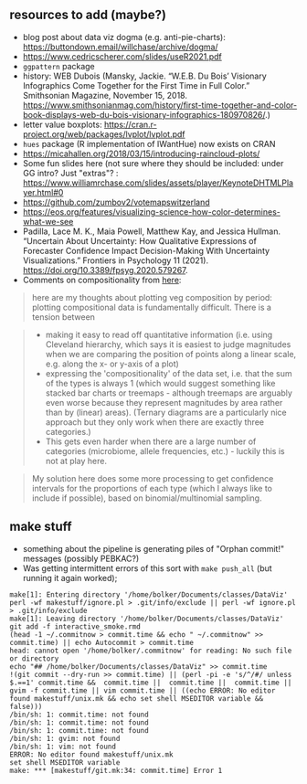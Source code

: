## resources to add (maybe?)

* blog post about data viz dogma (e.g. anti-pie-charts): https://buttondown.email/willchase/archive/dogma/
* https://www.cedricscherer.com/slides/useR2021.pdf
* `ggpattern` package
* history: WEB Dubois (Mansky, Jackie. “W.E.B. Du Bois’ Visionary Infographics Come Together for the First Time in Full Color.” Smithsonian Magazine, November 15, 2018. https://www.smithsonianmag.com/history/first-time-together-and-color-book-displays-web-du-bois-visionary-infographics-180970826/.)
* letter value boxplots: https://cran.r-project.org/web/packages/lvplot/lvplot.pdf
* `hues` package (R implementation of IWantHue) now exists on CRAN
* https://micahallen.org/2018/03/15/introducing-raincloud-plots/
* Some fun slides here (not sure where they should be included: under GG intro? Just "extras"? : https://www.williamrchase.com/slides/assets/player/KeynoteDHTMLPlayer.html#0
* https://github.com/zumbov2/votemapswitzerland
* https://eos.org/features/visualizing-science-how-color-determines-what-we-see
* Padilla, Lace M. K., Maia Powell, Matthew Kay, and Jessica Hullman. “Uncertain About Uncertainty: How Qualitative Expressions of Forecaster Confidence Impact Decision-Making With Uncertainty Visualizations.” Frontiers in Psychology 11 (2021). https://doi.org/10.3389/fpsyg.2020.579267.
* Comments on compositionality from [here](https://teams.microsoft.com/l/message/19:369591fac9f94ed3a283cbd329633c0a@thread.tacv2/1613089702007?tenantId=44376307-b429-42ad-8c25-28cd496f4772&groupId=f81633df-ce5f-48f1-81b3-bedfdab309ab&parentMessageId=1613089702007&teamName=BIOLOGY%20708%20C01%20WIN%202021%20Quantitative%20Methods%20in%20Ecology%20and%20Evolution&channelName=Software%20and%20programming%20help&createdTime=1613089702007):

> here are my thoughts about plotting veg composition by period: plotting compositional data is fundamentally difficult. There is a tension between

> - making it easy to read off quantitative information (i.e. using Cleveland hierarchy, which says it is easiest to judge magnitudes when we are comparing the position of points along a linear scale, e.g. along the x- or y-axis of a plot)
>  - expressing the 'compositionality' of the data set, i.e. that the sum of the types is always 1 (which would suggest something like stacked bar charts or treemaps - although treemaps are arguably even worse because they represent magnitudes by area rather than by (linear) areas). (Ternary diagrams are a particularly nice approach but they only work when there are exactly three categories.)
>  - This gets even harder when there are a large number of categories (microbiome, allele frequencies, etc.) - luckily this is not at play here.

> My solution here does some more processing to get confidence intervals for the proportions of each type (which I always like to include if possible), based on binomial/multinomial sampling.


## make stuff

* something about the pipeline is generating piles of "Orphan commit!" messages (possibly PEBKAC?)
* Was getting intermittent errors of this sort with `make push_all` (but running it again worked); 

```
make[1]: Entering directory '/home/bolker/Documents/classes/DataViz'
perl -wf makestuff/ignore.pl > .git/info/exclude || perl -wf ignore.pl > .git/info/exclude
make[1]: Leaving directory '/home/bolker/Documents/classes/DataViz'
git add -f interactive_smoke.rmd 
(head -1 ~/.commitnow > commit.time && echo " ~/.commitnow" >> commit.time) || echo Autocommit > commit.time
head: cannot open '/home/bolker/.commitnow' for reading: No such file or directory
echo "## /home/bolker/Documents/classes/DataViz" >> commit.time
!(git commit --dry-run >> commit.time) || (perl -pi -e 's/^/#/ unless $.==1' commit.time &&  commit.time ||  commit.time ||  commit.time || gvim -f commit.time || vim commit.time || ((echo ERROR: No editor found makestuff/unix.mk && echo set shell MSEDITOR variable && false)))
/bin/sh: 1: commit.time: not found
/bin/sh: 1: commit.time: not found
/bin/sh: 1: commit.time: not found
/bin/sh: 1: gvim: not found
/bin/sh: 1: vim: not found
ERROR: No editor found makestuff/unix.mk
set shell MSEDITOR variable
make: *** [makestuff/git.mk:34: commit.time] Error 1
```
